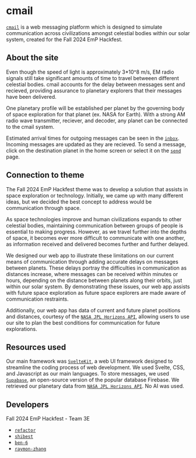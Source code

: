 # cmail

[`cmail`](https://localhost:5137) is a web messaging platform which is designed to simulate communication across civilizations amongst celestial bodies within our solar system, created for the Fall 2024 EmP Hackfest.

## About the site

Even though the speed of light is approximately 3*10^8 m/s, EM radio signals still take significant amounts of time to travel betweeen different celestial bodies. cmail accounts for the delay between messages sent and recieved, providing assurance to planetary explorers that their messages have been delivered.

One planetary profile will be established per planet by the governing body of space exploration for that planet (ex. NASA for Earth). With a strong AM radio wave transmitter, reciever, and decoder, any planet can be connected to the cmail system.

Estimated arrival times for outgoing messages can be seen in the [`inbox`](https://localhost:5137/inbox). Incoming messages are  updated as they are recieved. To send a message, click on the destination planet in the home screen or select it on the [`send`](https://localhost:5137/send) page.

## Connection to theme

The Fall 2024 EmP Hackfest theme was to develop a solution that assists in space exploration or technology. Initially, we came up with many different ideas, but we decided the best concept to address would be communication through space. 

As space technologies improve and human civilizations expands to other celestial bodies, maintaining communication between groups of people is essential to making progress. However, as we travel further into the depths of space, it becomes ever more difficult to communicate with one another, as information received and delivered becomes further and further delayed.

We designed our web app to illustrate these limitations on our current means of communication through adding accurate delays on messages between planets. These delays portray the difficulties in communication as distances increase, where messages can be received within minutes or hours, depending on the distance between planets along their orbits, just within our solar system. By demonstrating these issues, our web app assists with future space exploration as future space explorers are made aware of communication restraints.

Additionally, our web app has data of current and future planet positions and distances, courtesy of the [`NASA JPL Horizons API`](https://ssd.jpl.nasa.gov/horizons/#api), allowing users to use our site to plan the best conditions for communication for future explorations.

## Resources used

Our main framework was [`SvelteKit`](https://kit.svelte.dev/docs/introduction), a web UI framework designed to streamline the coding process of web development. We used Svelte, CSS, and Javascript as our main languages. To store messages, we used [`Supabase`](https://supabase.com/), an open-source version of the popular database Firebase. We retrieved our planetary data from [`NASA JPL Horizons API`](https://ssd.jpl.nasa.gov/horizons/#api). No AI was used.

## Developers

Fall 2024 EmP Hackfest - Team 3E
- [`refactor`](https://github.com/refact0r)
- [`shibest`](https://github.com/shibest)
- [`ben-6`](https://github.com/ben-6)
- [`raymon-zhang`](https://github.com/raymon-zhang)

